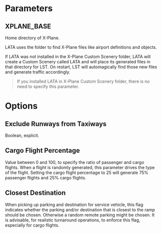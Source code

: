 
# Parameters

## XPLANE_BASE
Home directory of X-Plane.

LATA uses the folder to find X-Plane files like airport definitions and objects.

If LATA was not installed in the X-Plane Custom Scenery folder, LATA will create a Custom Scenery called LATA and will place its generated files in that directory for LST. On restart, LST will automagically find those new files and generate traffic accordingly.

> If you installed LATA in X-Plane Custom Scenery folder, there is no need to specify this parameter.

# Options

## Exclude Runways from Taxiways
Boolean, explicit.

## Cargo Flight Percentage
Value between 0 and 100, to specify the ratio of passenger and cargo flights.
When a flight is randomly generated, this parameter drives the type of the flight.
Setting the cargo flight percentage to 25 will generate 75% passenger flights and 25% cargo flights.

## Closest Destination
When picking up parking and destination for service vehicle, this flag indicates whether the parking and/or destination that is closest to the ramp should be chosen. Otherwise a random remote parking might be chosen.
It is advisable, for realistic turnaround operations, to enforce this flag, especially for cargo flights.